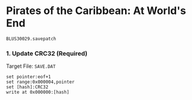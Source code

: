 # Pirates of the Caribbean: At World's End 

`BLUS30029.savepatch`

### 1. Update CRC32 (Required)

Target File: `SAVE.DAT`

```
set pointer:eof+1
set range:0x000004,pointer
set [hash]:CRC32
write at 0x000000:[hash]
```

